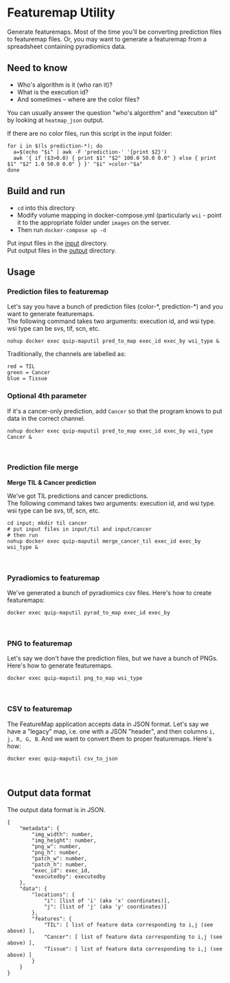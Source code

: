 # Featuremap Utility
Generate featuremaps.  Most of the time you'll be converting prediction files to featuremap files.
Or, you may want to generate a featuremap from a spreadsheet containing pyradiomics data.

## Need to know
* Who's algorithm is it (who ran it)?
* What is the execution id?
* And sometimes – where are the color files?

You can usually answer the question "who's algorithm" and "execution id" by looking at `heatmap_json` output.

If there are no color files, run this script in the input folder:

```
for i in $(ls prediction-*); do
  a=$(echo "$i" | awk -F 'prediction-' '{print $2}')
  awk '{ if ($3>0.0) { print $1" "$2" 100.0 50.0 0.0" } else { print $1" "$2" 1.0 50.0 0.0" } }' "$i" >color-"$a"
done
```

## Build and run

- `cd` into this directory
- Modify volume mapping in docker-compose.yml (particularly `wsi` - point it to the appropriate folder under `images` on the server.
- Then run `docker-compose up -d`

Put input files in the [input](input) directory.<br>
Put output files in the [output](output) directory.<br>


## Usage

### Prediction files to featuremap
Let's say you have a bunch of prediction files (color-\*, prediction-\*) and you want to generate featuremaps.<br>
The following command takes two arguments: execution id, and wsi type.<br>
wsi type can be svs, tif, scn, etc.

```
nohup docker exec quip-maputil pred_to_map exec_id exec_by wsi_type &
```

Traditionally, the channels are labelled as:
```
red = TIL
green = Cancer
blue = Tissue
```

### Optional 4th parameter
If it's a cancer-only prediction, add `Cancer` so that the program knows to put data in the correct channel.

```
nohup docker exec quip-maputil pred_to_map exec_id exec_by wsi_type Cancer &
```

<!-- Semi-related: Every time we add a new type (Pyradiomics, Gleason, etc.), quip admin has to add it to quip (field_map_type.map.node) -->

<br>


### Prediction file merge
**Merge TIL & Cancer prediction**

We've got TIL predictions and cancer predictions.<br>
The following command takes two arguments: execution id, and wsi type.<br>
wsi type can be svs, tif, scn, etc.

```
cd input; mkdir til cancer
# put input files in input/til and input/cancer
# then run
nohup docker exec quip-maputil merge_cancer_til exec_id exec_by wsi_type &
```
<br>


### Pyradiomics to featuremap
We've generated a bunch of pyradiomics csv files.  Here's how to create featuremaps:

```
docker exec quip-maputil pyrad_to_map exec_id exec_by
```
<br>


### PNG to featuremap
Let's say we don't have the prediction files, but we have a bunch of PNGs.  Here's how to generate featuremaps.

```
docker exec quip-maputil png_to_map wsi_type
```


<br>

### CSV to featuremap
The FeatureMap application accepts data in JSON format.  Let's say we have a "legacy" map, i.e. one with a JSON "header", and then columns `i, j, R, G, B`.  And we want to convert them to proper featuremaps.  Here's how:

```
docker exec quip-maputil csv_to_json
```
<br>


## Output data format
The output data format is in JSON.

```
{
    "metadata": {
        "img_width": number,
        "img_height": number,
        "png_w": number,
        "png_h": number,
        "patch_w": number,
        "patch_h": number,
        "exec_id": exec_id,
        "executedby": executedby
    },
    "data": {
        "locations": {
            "i": [list of 'i' (aka 'x' coordinates)],
            "j": [list of 'j' (aka 'y' coordinates)]
        },
        "features": {
            "TIL": [ list of feature data corresponding to i,j (see above) ],
            "Cancer": [ list of feature data corresponding to i,j (see above) ],
            "Tissue": [ list of feature data corresponding to i,j (see above) ]
        }
    }
}
```
